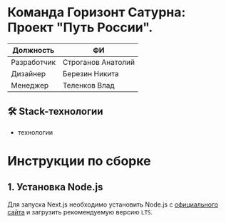 # Команда Горизонт Сатурна: Проект "Путь России".

| Должность | ФИ |
| --- | --- |
| Разработчик | Строганов Анатолий |
| Дизайнер | Березин Никита |
| Менеджер | Теленков Влад |


## 🛠 Stack-технологии
- технологии

# Инструкции по сборке

## 1. Установка Node.js

Для запуска Next.js необходимо установить Node.js с [официального сайта](https://nodejs.org/en) и загрузить рекомендуемую версию ```LTS```.
